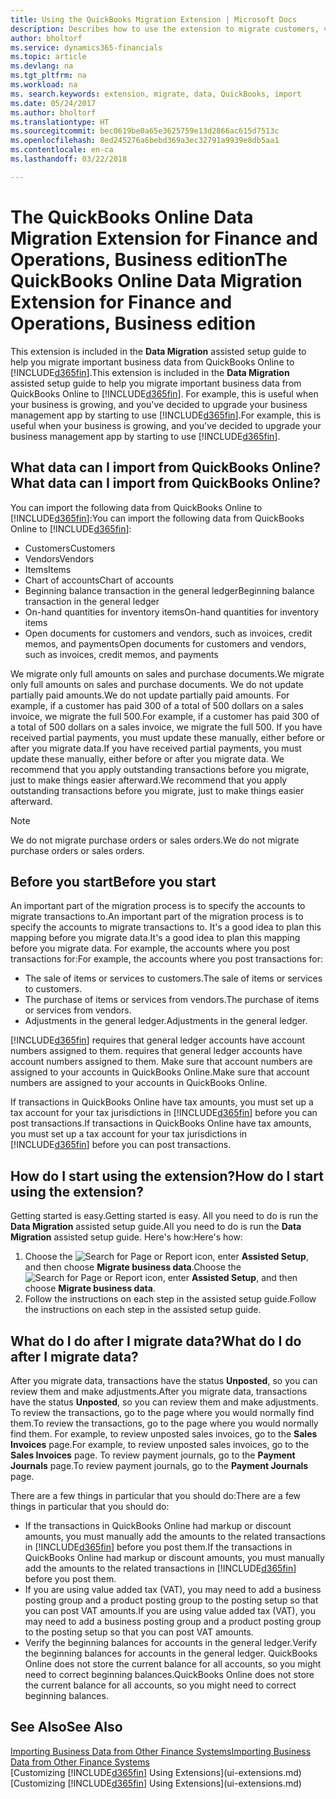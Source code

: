 ```yaml
---
title: Using the QuickBooks Migration Extension | Microsoft Docs
description: Describes how to use the extension to migrate customers, vendors, items, and accounts from QuickBooks Online to Finance and Operations, Business edition.
author: bholtorf
ms.service: dynamics365-financials
ms.topic: article
ms.devlang: na
ms.tgt_pltfrm: na
ms.workload: na
ms. search.keywords: extension, migrate, data, QuickBooks, import
ms.date: 05/24/2017
ms.author: bholtorf
ms.translationtype: HT
ms.sourcegitcommit: bec0619be0a65e3625759e13d2866ac615d7513c
ms.openlocfilehash: 8ed245276a6bebd369a3ec32791a9939e8db5aa1
ms.contentlocale: en-ca
ms.lasthandoff: 03/22/2018

---
```


# <a name="the-quickbooks-online-data-migration-extension-for-finance-and-operations-business-edition"></a><span data-ttu-id="e3f53-103">The QuickBooks Online Data Migration Extension for Finance and Operations, Business edition</span><span class="sxs-lookup"><span data-stu-id="e3f53-103">The QuickBooks Online Data Migration Extension for Finance and Operations, Business edition</span></span>
<span data-ttu-id="e3f53-104">This extension is included in the **Data Migration** assisted setup guide to help you migrate important business data from QuickBooks Online to [!INCLUDE[d365fin](includes/d365fin_md.md)].</span><span class="sxs-lookup"><span data-stu-id="e3f53-104">This extension is included in the **Data Migration** assisted setup guide to help you migrate important business data from QuickBooks Online to [!INCLUDE[d365fin](includes/d365fin_md.md)].</span></span> <span data-ttu-id="e3f53-105">For example, this is useful when your business is growing, and you've decided to upgrade your business management app by starting to use [!INCLUDE[d365fin](includes/d365fin_md.md)].</span><span class="sxs-lookup"><span data-stu-id="e3f53-105">For example, this is useful when your business is growing, and you've decided to upgrade your business management app by starting to use [!INCLUDE[d365fin](includes/d365fin_md.md)].</span></span>

## <a name="what-data-can-i-import-from-quickbooks-online"></a><span data-ttu-id="e3f53-106">What data can I import from QuickBooks Online?</span><span class="sxs-lookup"><span data-stu-id="e3f53-106">What data can I import from QuickBooks Online?</span></span>
<span data-ttu-id="e3f53-107">You can import the following data from QuickBooks Online to [!INCLUDE[d365fin](includes/d365fin_md.md)]:</span><span class="sxs-lookup"><span data-stu-id="e3f53-107">You can import the following data from QuickBooks Online to [!INCLUDE[d365fin](includes/d365fin_md.md)]:</span></span>  

* <span data-ttu-id="e3f53-108">Customers</span><span class="sxs-lookup"><span data-stu-id="e3f53-108">Customers</span></span>
* <span data-ttu-id="e3f53-109">Vendors</span><span class="sxs-lookup"><span data-stu-id="e3f53-109">Vendors</span></span>
* <span data-ttu-id="e3f53-110">Items</span><span class="sxs-lookup"><span data-stu-id="e3f53-110">Items</span></span>
* <span data-ttu-id="e3f53-111">Chart of accounts</span><span class="sxs-lookup"><span data-stu-id="e3f53-111">Chart of accounts</span></span>
* <span data-ttu-id="e3f53-112">Beginning balance transaction in the general ledger</span><span class="sxs-lookup"><span data-stu-id="e3f53-112">Beginning balance transaction in the general ledger</span></span>
* <span data-ttu-id="e3f53-113">On-hand quantities for inventory items</span><span class="sxs-lookup"><span data-stu-id="e3f53-113">On-hand quantities for inventory items</span></span>
* <span data-ttu-id="e3f53-114">Open documents for customers and vendors, such as invoices, credit memos, and payments</span><span class="sxs-lookup"><span data-stu-id="e3f53-114">Open documents for customers and vendors, such as invoices, credit memos, and payments</span></span>

<span data-ttu-id="e3f53-115">We migrate only full amounts on sales and purchase documents.</span><span class="sxs-lookup"><span data-stu-id="e3f53-115">We migrate only full amounts on sales and purchase documents.</span></span> <span data-ttu-id="e3f53-116">We do not update partially paid amounts.</span><span class="sxs-lookup"><span data-stu-id="e3f53-116">We do not update partially paid amounts.</span></span> <span data-ttu-id="e3f53-117">For example, if a customer has paid 300 of a total of 500 dollars on a sales invoice, we migrate the full 500.</span><span class="sxs-lookup"><span data-stu-id="e3f53-117">For example, if a customer has paid 300 of a total of 500 dollars on a sales invoice, we migrate the full 500.</span></span> <span data-ttu-id="e3f53-118">If you have received partial payments, you must update these manually, either before or after you migrate data.</span><span class="sxs-lookup"><span data-stu-id="e3f53-118">If you have received partial payments, you must update these manually, either before or after you migrate data.</span></span> <span data-ttu-id="e3f53-119">We recommend that you apply outstanding transactions before you migrate, just to make things easier afterward.</span><span class="sxs-lookup"><span data-stu-id="e3f53-119">We recommend that you apply outstanding transactions before you migrate, just to make things easier afterward.</span></span>

> [!NOTE]  
>   <span data-ttu-id="e3f53-120">We do not migrate purchase orders or sales orders.</span><span class="sxs-lookup"><span data-stu-id="e3f53-120">We do not migrate purchase orders or sales orders.</span></span>

## <a name="before-you-start"></a><span data-ttu-id="e3f53-121">Before you start</span><span class="sxs-lookup"><span data-stu-id="e3f53-121">Before you start</span></span>
<span data-ttu-id="e3f53-122">An important part of the migration process is to specify the accounts to migrate transactions to.</span><span class="sxs-lookup"><span data-stu-id="e3f53-122">An important part of the migration process is to specify the accounts to migrate transactions to.</span></span> <span data-ttu-id="e3f53-123">It's a good idea to plan this mapping before you migrate data.</span><span class="sxs-lookup"><span data-stu-id="e3f53-123">It's a good idea to plan this mapping before you migrate data.</span></span> <span data-ttu-id="e3f53-124">For example, the accounts where you post transactions for:</span><span class="sxs-lookup"><span data-stu-id="e3f53-124">For example, the accounts where you post transactions for:</span></span>  

* <span data-ttu-id="e3f53-125">The sale of items or services to customers.</span><span class="sxs-lookup"><span data-stu-id="e3f53-125">The sale of items or services to customers.</span></span>
* <span data-ttu-id="e3f53-126">The purchase of items or services from vendors.</span><span class="sxs-lookup"><span data-stu-id="e3f53-126">The purchase of items or services from vendors.</span></span>  
* <span data-ttu-id="e3f53-127">Adjustments in the general ledger.</span><span class="sxs-lookup"><span data-stu-id="e3f53-127">Adjustments in the general ledger.</span></span>  

[!INCLUDE[d365fin](includes/d365fin_md.md)]<span data-ttu-id="e3f53-128"> requires that general ledger accounts have account numbers assigned to them.</span><span class="sxs-lookup"><span data-stu-id="e3f53-128"> requires that general ledger accounts have account numbers assigned to them.</span></span> <span data-ttu-id="e3f53-129">Make sure that account numbers are assigned to your accounts in QuickBooks Online.</span><span class="sxs-lookup"><span data-stu-id="e3f53-129">Make sure that account numbers are assigned to your accounts in QuickBooks Online.</span></span>

<span data-ttu-id="e3f53-130">If transactions in QuickBooks Online have tax amounts, you must set up a tax account for your tax jurisdictions in [!INCLUDE[d365fin](includes/d365fin_md.md)] before you can post transactions.</span><span class="sxs-lookup"><span data-stu-id="e3f53-130">If transactions in QuickBooks Online have tax amounts, you must set up a tax account for your tax jurisdictions in [!INCLUDE[d365fin](includes/d365fin_md.md)] before you can post transactions.</span></span>

## <a name="how-do-i-start-using-the-extension"></a><span data-ttu-id="e3f53-131">How do I start using the extension?</span><span class="sxs-lookup"><span data-stu-id="e3f53-131">How do I start using the extension?</span></span>
<span data-ttu-id="e3f53-132">Getting started is easy.</span><span class="sxs-lookup"><span data-stu-id="e3f53-132">Getting started is easy.</span></span> <span data-ttu-id="e3f53-133">All you need to do is run the **Data Migration** assisted setup guide.</span><span class="sxs-lookup"><span data-stu-id="e3f53-133">All you need to do is run the **Data Migration** assisted setup guide.</span></span> <span data-ttu-id="e3f53-134">Here's how:</span><span class="sxs-lookup"><span data-stu-id="e3f53-134">Here's how:</span></span>

1. <span data-ttu-id="e3f53-135">Choose the ![Search for Page or Report](media/ui-search/search_small.png "Search for Page or Report icon") icon, enter **Assisted Setup**, and then choose **Migrate business data**.</span><span class="sxs-lookup"><span data-stu-id="e3f53-135">Choose the ![Search for Page or Report](media/ui-search/search_small.png "Search for Page or Report icon") icon, enter **Assisted Setup**, and then choose **Migrate business data**.</span></span>
2. <span data-ttu-id="e3f53-136">Follow the instructions on each step in the assisted setup guide.</span><span class="sxs-lookup"><span data-stu-id="e3f53-136">Follow the instructions on each step in the assisted setup guide.</span></span>

## <a name="what-do-i-do-after-i-migrate-data"></a><span data-ttu-id="e3f53-137">What do I do after I migrate data?</span><span class="sxs-lookup"><span data-stu-id="e3f53-137">What do I do after I migrate data?</span></span>
<span data-ttu-id="e3f53-138">After you migrate data, transactions have the status **Unposted**, so you can review them and make adjustments.</span><span class="sxs-lookup"><span data-stu-id="e3f53-138">After you migrate data, transactions have the status **Unposted**, so you can review them and make adjustments.</span></span> <span data-ttu-id="e3f53-139">To review the transactions, go to the page where you would normally find them.</span><span class="sxs-lookup"><span data-stu-id="e3f53-139">To review the transactions, go to the page where you would normally find them.</span></span> <span data-ttu-id="e3f53-140">For example, to review unposted sales invoices, go to the **Sales Invoices** page.</span><span class="sxs-lookup"><span data-stu-id="e3f53-140">For example, to review unposted sales invoices, go to the **Sales Invoices** page.</span></span> <span data-ttu-id="e3f53-141">To review payment journals, go to the **Payment Journals** page.</span><span class="sxs-lookup"><span data-stu-id="e3f53-141">To review payment journals, go to the **Payment Journals** page.</span></span>   

<span data-ttu-id="e3f53-142">There are a few things in particular that you should do:</span><span class="sxs-lookup"><span data-stu-id="e3f53-142">There are a few things in particular that you should do:</span></span>

* <span data-ttu-id="e3f53-143">If the transactions in QuickBooks Online had markup or discount amounts, you must manually add the amounts to the related transactions in [!INCLUDE[d365fin](includes/d365fin_md.md)] before you post them.</span><span class="sxs-lookup"><span data-stu-id="e3f53-143">If the transactions in QuickBooks Online had markup or discount amounts, you must manually add the amounts to the related transactions in [!INCLUDE[d365fin](includes/d365fin_md.md)] before you post them.</span></span>
* <span data-ttu-id="e3f53-144">If you are using value added tax (VAT), you may need to add a business posting group and a product posting group to the posting setup so that you can post VAT amounts.</span><span class="sxs-lookup"><span data-stu-id="e3f53-144">If you are using value added tax (VAT), you may need to add a business posting group and a product posting group to the posting setup so that you can post VAT amounts.</span></span>
* <span data-ttu-id="e3f53-145">Verify the beginning balances for accounts in the general ledger.</span><span class="sxs-lookup"><span data-stu-id="e3f53-145">Verify the beginning balances for accounts in the general ledger.</span></span> <span data-ttu-id="e3f53-146">QuickBooks Online does not store the current balance for all accounts, so you might need to correct beginning balances.</span><span class="sxs-lookup"><span data-stu-id="e3f53-146">QuickBooks Online does not store the current balance for all accounts, so you might need to correct beginning balances.</span></span>

## <a name="see-also"></a><span data-ttu-id="e3f53-147">See Also</span><span class="sxs-lookup"><span data-stu-id="e3f53-147">See Also</span></span>
[<span data-ttu-id="e3f53-148">Importing Business Data from Other Finance Systems</span><span class="sxs-lookup"><span data-stu-id="e3f53-148">Importing Business Data from Other Finance Systems</span></span>](upload-data.md)  
<span data-ttu-id="e3f53-149">[Customizing [!INCLUDE[d365fin](includes/d365fin_md.md)] Using Extensions](ui-extensions.md)</span><span class="sxs-lookup"><span data-stu-id="e3f53-149">[Customizing [!INCLUDE[d365fin](includes/d365fin_md.md)] Using Extensions](ui-extensions.md)</span></span>  

